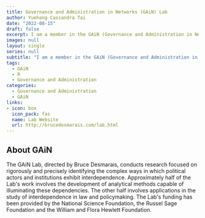```yaml
---
title: Governance and Administration in Networks (GAiN) Lab
author: Yuehong Cassandra Tai
date: "2022-08-15"
draft: false
excerpt: I am a member in the GAiN (Governance and Administration in Networks) Lab on projects that focus on rigorously and precisely identifying the complex ways in which political actors and institutions exhibit interdependence.
images: null
layout: single
series: null
subtitle: "I am a member in the GAiN (Governance and Administration in Networks) Lab on projects that focus on rigorously and precisely identifying the complex ways in which political actors and institutions exhibit interdependence."
tags: 
  - GAiN
  - R
  - Governance and Administration
categories: 
  - Governance and Administration
  - GAiN
links:
- icon: box
  icon_pack: fas
  name: Lab Website
  url: http://brucedesmarais.com/lab.html
---
```



## About GAiN

The GAiN Lab, directed by Bruce Desmarais, conducts research focused on rigorously and precisely identifying the complex ways in which political actors and institutions exhibit interdependence. Approximately half of the Lab's work involves the development of analytical methods capable of illuminating these dependencies. The other half involves applications in the study of interdependence in law and policymaking. The Lab's funding has been provided by the National Science Foundation, the Russel Sage Foundation and the William and Flora Hewlett Foundation.





